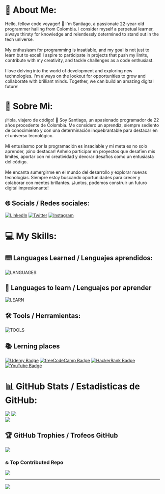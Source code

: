 # 💫 About Me:
Hello, fellow code voyager! 👋 I'm Santiago, a passionate 22-year-old programmer hailing from Colombia. I consider myself a perpetual learner, always thirsty for knowledge and relentlessly determined to stand out in the tech universe.<br><br>My enthusiasm for programming is insatiable, and my goal is not just to learn but to excel! I aspire to participate in projects that push my limits, contribute with my creativity, and tackle challenges as a code enthusiast.<br><br>I love delving into the world of development and exploring new technologies. I'm always on the lookout for opportunities to grow and collaborate with brilliant minds. Together, we can build an amazing digital future!

# 💫 Sobre Mi:
¡Hola, viajero de código! 👋 Soy Santiago, un apasionado programador de 22 años procedente de Colombia. Me considero un aprendiz, siempre sediento de conocimiento y con una determinación inquebrantable para destacar en el universo tecnológico.<br><br>Mi entusiasmo por la programación es insaciable y mi meta es no solo aprender, ¡sino destacar! Anhelo participar en proyectos que desafíen mis límites, aportar con mi creatividad y devorar desafíos como un entusiasta del código.<br><br>Me encanta sumergirme en el mundo del desarrollo y explorar nuevas tecnologías. Siempre estoy buscando oportunidades para crecer y colaborar con mentes brillantes. ¡Juntos, podemos construir un futuro digital impresionante!

## 🌐 Socials / Redes sociales:
[![LinkedIn](https://skillicons.dev/icons?i=linkedin)](https://linkedin.com/in/santiago-lopez-vallejo-b1b396264) [![Twitter](https://skillicons.dev/icons?i=twitter)](#) [![Instagram](https://skillicons.dev/icons?i=instagram)](https://www.instagram.com/notSant1ago/)
# 💻 My Skills:

## ⌨️ Languages Learned / Lenguajes aprendidos:
![LANGUAGES](https://skillicons.dev/icons?i=java,css,html,angular,cs)

## 📝 Languages to learn / Lenguajes por aprender
![LEARN](https://skillicons.dev/icons?i=flutter,php,js,react,vue,mysql,postgres)

## 🛠️ Tools / Herramientas:
![TOOLS](https://skillicons.dev/icons?i=visualstudio,vscode,idea,git,github,discord)

## 📚 Lerning places
[![Udemy Badge](https://img.shields.io/badge/Udemy-A435F0?logo=udemy&logoColor=fff&style=for-the-badge)](https://www.udemy.com) [![freeCodeCamp Badge](https://img.shields.io/badge/freeCodeCamp-0A0A23?logo=freecodecamp&logoColor=fff&style=for-the-badge)](https://www.freecodecamp.org) [![HackerRank Badge](https://img.shields.io/badge/HackerRank-00EA64?logo=hackerrank&logoColor=000&style=for-the-badge)](https://www.hackerrank.com/profile/santyago43) [![YouTube Badge](https://img.shields.io/badge/YouTube-F00?logo=youtube&logoColor=fff&style=for-the-badge)](https://www.youtube.com)

# 📊 GitHub Stats / Estadisticas de GitHub:
![](https://github-readme-stats.vercel.app/api?username=santyago43&theme=tokyonight&hide_border=false&include_all_commits=false&count_private=false)
![](https://github-readme-streak-stats.herokuapp.com/?user=santyago43&theme=tokyonight&hide_border=false)<br/>
![](https://github-readme-stats.vercel.app/api/top-langs/?username=santyago43&theme=tokyonight&hide_border=false&include_all_commits=false&count_private=false&layout=compact)

## 🏆 GitHub Trophies / Trofeos GitHub
![](https://github-profile-trophy.vercel.app/?username=santyago43&theme=tokyonight&no-frame=false&no-bg=false&margin-w=4)

### 🔝 Top Contributed Repo
![](https://github-contributor-stats.vercel.app/api?username=santyago43&limit=5&theme=tokyonight&combine_all_yearly_contributions=true)

---
[![](https://visitcount.itsvg.in/api?id=santyago43&icon=5&color=1)](https://visitcount.itsvg.in)
